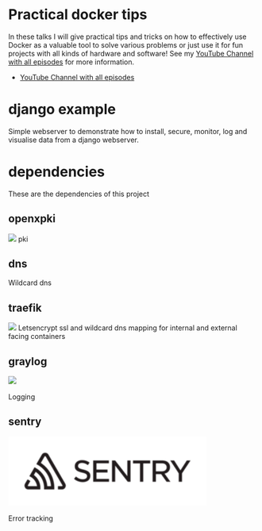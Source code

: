 # Practical docker tips
In these talks I will give practical tips and tricks on how to effectively use Docker as a valuable tool to solve various problems or just use it for fun projects with all kinds of hardware and software! See my [YouTube Channel with all episodes](https://www.youtube.com/channel/UCxp65f-xyu4z1PvmZBKqZGQ) for more information.
* [YouTube Channel with all episodes](https://www.youtube.com/channel/UCxp65f-xyu4z1PvmZBKqZGQ)

# django example
Simple webserver to demonstrate how to install, secure, monitor, log and visualise data from a django webserver.

# dependencies
These are the dependencies of this project 

## openxpki
<img src="https://www199.lunapic.com/do-not-link-here-use-hosting-instead/155826496819491711?3881617798" width="400">
pki

## dns
Wildcard dns

## traefik
<img src="https://cdn-images-1.medium.com/max/1200/1*0Gu7W6KCr373QH4be5ShWQ.png" width="400">
Letsencrypt ssl and wildcard dns mapping for internal and external facing containers
 
## graylog 
<img src="https://s24255.pcdn.co/wp-content/uploads/2017/06/graylog.png" width="400">

Logging

## sentry
<img src="https://raw.githubusercontent.com/docker-library/docs/7d1c6fff37893bcefc186de7b978f5bdb2f801f6/sentry/logo.png" width="400">

Error tracking


